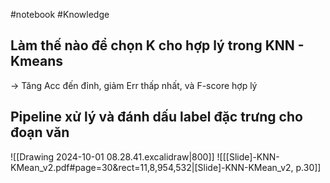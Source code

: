 
#notebook #Knowledge 

## Làm thế nào để chọn K cho hợp lý trong KNN - Kmeans
-> Tăng Acc đến đỉnh, giảm Err thấp nhất, và F-score hợp lý

## Pipeline xử lý và đánh dấu label đặc trưng cho đoạn văn
![[Drawing 2024-10-01 08.28.41.excalidraw|800]]
![[[Slide]-KNN-KMean_v2.pdf#page=30&rect=11,8,954,532|[Slide]-KNN-KMean_v2, p.30]]

